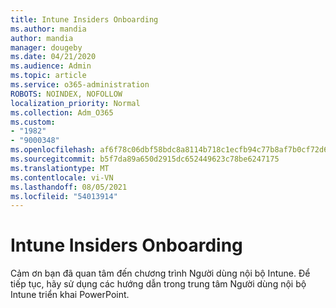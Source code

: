 ```yaml
---
title: Intune Insiders Onboarding
ms.author: mandia
author: mandia
manager: dougeby
ms.date: 04/21/2020
ms.audience: Admin
ms.topic: article
ms.service: o365-administration
ROBOTS: NOINDEX, NOFOLLOW
localization_priority: Normal
ms.collection: Adm_O365
ms.custom:
- "1982"
- "9000348"
ms.openlocfilehash: af6f78c06dbf58bdc8a8114b718c1ecfb94c77b8af7b0cf72d6a96e16dc17c40
ms.sourcegitcommit: b5f7da89a650d2915dc652449623c78be6247175
ms.translationtype: MT
ms.contentlocale: vi-VN
ms.lasthandoff: 08/05/2021
ms.locfileid: "54013914"
---
```

# <a name="intune-insiders-onboarding"></a>Intune Insiders Onboarding

Cảm ơn bạn đã quan tâm đến chương trình Người dùng nội bộ Intune. Để tiếp tục, hãy sử dụng các hướng dẫn trong trung tâm Người dùng nội bộ Intune triển khai PowerPoint.
